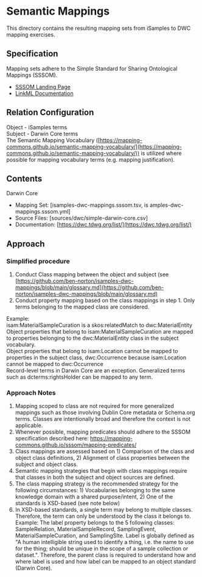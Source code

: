 # Semantic Mappings
This directory contains the resulting mapping sets from iSamples to DWC mapping exercises.

## Specification
Mapping sets adhere to the Simple Standard for Sharing Ontological Mappings (SSSOM).
* [SSSOM Landing Page](https://mapping-commons.github.io/sssom/)
* [LinkML Documentation](https://mapping-commons.github.io/sssom/linkml-index/)

## Relation Configuration
Object - iSamples terms  
Subject - Darwin Core terms  
The Semantic Mapping Vocabulary ([https://mapping-commons.github.io/semantic-mapping-vocabulary/](https://mapping-commons.github.io/semantic-mapping-vocabulary/)) is utilized where possible for mapping vocabulary terms (e.g. mapping justification).  

## Contents
Darwin Core 
* Mapping Set: [isamples-dwc-mappings.sssom.tsv, is amples-dwc-mappings.sssom.yml]
* Source Files: [sources/dwc/simple-darwin-core.csv]
* Documentation: [https://dwc.tdwg.org/list/](https://dwc.tdwg.org/list/)

## Approach

### Simplified procedure
1. Conduct Class mapping between the object and subject (see [https://github.com/ben-norton/isamples-dwc-mappings/blob/main/glossary.md](https://github.com/ben-norton/isamples-dwc-mappings/blob/main/glossary.md)
2. Conduct property mapping based on the class mappings in step 1. Only terms belonging to the mapped class are considered.   

Example:  
isam:MaterialSampleCuration is a skos:relatedMatch to dwc:MaterialEntity  
Object properties that belong to isam:MaterialSampleCuration are mapped to properties belonging to the dwc:MaterialEntity class in the subject vocabulary.  
Object properties that belong to isam:Location cannot be mapped to properties in the subject class, dwc:Occurrence because isam:Location cannot be mapped to dwc:Occurrence  
Record-level terms in Darwin Core are an exception. Generalized terms such as dcterms:rightsHolder can be mapped to any term.  

### Approach Notes
1. Mapping scoped to class are not required for more generalized mappings such as those involving Dublin Core metadata or Schema.org terms. Classes are intentionally broad and therefore the context is not applicable. 
2. Whenever possible, mapping predicates should adhere to the SSSOM specification described here: https://mapping-commons.github.io/sssom/mapping-predicates/
3. Class mappings are assessed based on 1) Comparison of the class and object class definitions, 2) Alignment of class properties between the subject and object class.
4. Semantic mapping strategies that begin with class mappings require that classes in both the subject and object sources are defined.
5. The class mapping strategy is the recommended strategy for the following circumstances: 1) Vocabularies belonging to the same knowledge domain with a shared purpose/intent, 2) One of the standards is XSD-based (see note below)
6. In XSD-based standards, a single term may belong to multiple classes. Therefore, the term can only be understood by the class it belongs to.   
Example:
The label property belongs to the 5 following classes: SampleRelation, MaterialSampleRecord, SamplingEvent, MaterialSampleCuration, and SamplingSIte. Label is globally defined as "A human intelligible string used to identify a thing, i.e. the name to use for the thing; should be unique in the scope of a sample collection or dataset.". Therefore, the parent class is required to understand how and where label is used and how label can be mapped to an object standard (Darwin Core).
